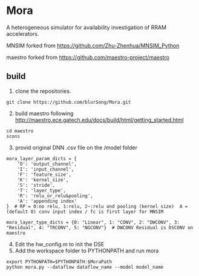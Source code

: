 # Mora
  A heterogeneous simulator for availability investigation of RRAM accelerators.
  
  MNSIM forked from https://github.com/Zhu-Zhenhua/MNSIM_Python
  
  maestro forked from https://github.com/maestro-project/maestro

## build
1. clone the repositories.  
```
git clone https://github.com/blurSong/Mora.git
```
2. build maestro following http://maestro.ece.gatech.edu/docs/build/html/getting_started.html
```
cd maestro
scons
```
3. provid original DNN .csv file on the /model folder
```
mora_layer_param_dicts = {
    'O': 'output_channel',
    'I': 'input_channel',
    'F': 'feature_size',
    'K': 'kernel_size',
    'S': 'stride',
    'T': 'layer_type',
    'R': 'relu_or_relu&pooling',
    'A': 'appending index'
}  # RP = 0:no relu, 1:relu, 2~:relu and pooling (kernel size)  A = (default 0) conv input index / fc is first layer for MNSIM

```
```
mora_layer_type_dicts = {0: "Linear", 1: "CONV", 2: "DWCONV", 3: "Residual", 4: "TRCONV", 5: "NGCONV"}  # DWCONV Residual is DSCONV on maestro
```
4. Edit the hw_config.m to init the DSE
5. Add the workspace folder to PYTHONPATH and run mora
```
export PYTHONPATH=$PYTHONPATH:$MoraPath
python mora.py --dataflow dataflow_name --model model_name
```